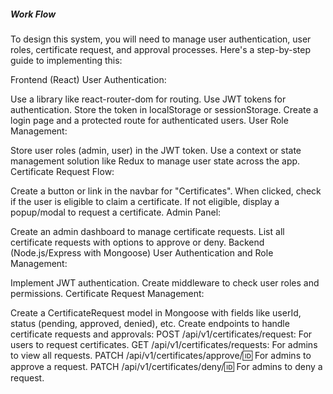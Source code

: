 ##### Work Flow ####

To design this system, you will need to manage user authentication, user roles, certificate request, and approval processes. Here's a step-by-step guide to implementing this:

Frontend (React)
User Authentication:

Use a library like react-router-dom for routing.
Use JWT tokens for authentication. Store the token in localStorage or sessionStorage.
Create a login page and a protected route for authenticated users.
User Role Management:

Store user roles (admin, user) in the JWT token.
Use a context or state management solution like Redux to manage user state across the app.
Certificate Request Flow:

Create a button or link in the navbar for "Certificates".
When clicked, check if the user is eligible to claim a certificate.
If not eligible, display a popup/modal to request a certificate.
Admin Panel:

Create an admin dashboard to manage certificate requests.
List all certificate requests with options to approve or deny.
Backend (Node.js/Express with Mongoose)
User Authentication and Role Management:

Implement JWT authentication.
Create middleware to check user roles and permissions.
Certificate Request Management:

Create a CertificateRequest model in Mongoose with fields like userId, status (pending, approved, denied), etc.
Create endpoints to handle certificate requests and approvals:
POST /api/v1/certificates/request: For users to request certificates.
GET /api/v1/certificates/requests: For admins to view all requests.
PATCH /api/v1/certificates/approve/:id: For admins to approve a request.
PATCH /api/v1/certificates/deny/:id: For admins to deny a request.